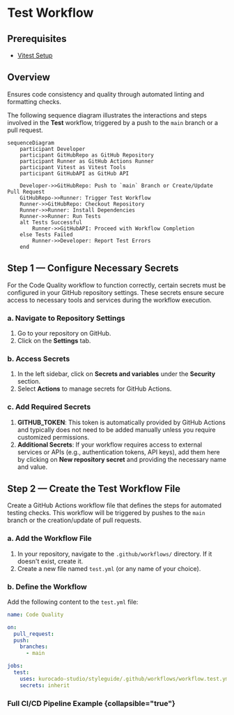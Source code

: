 <!--
 * Made with ❤️ and adobo by Kurocado Studio
 * Copyright (c) 2024. All Rights Reserved.
 *
 * Learn more about Kurocado Studio: {@link https://www.kurocado.studio}
 *
 * Explore our open-source projects: {@link https://github.com/kurocado-studio}
-->

# Test Workflow

## Prerequisites

- [Vitest Setup](How-To-Install-Vitest.md)

## Overview

Ensures code consistency and quality through automated linting and formatting checks.

The following sequence diagram illustrates the interactions and steps involved in the **Test**
workflow, triggered by a push to the `main` branch or a pull request.

```mermaid
sequenceDiagram
    participant Developer
    participant GitHubRepo as GitHub Repository
    participant Runner as GitHub Actions Runner
    participant Vitest as Vitest Tools
    participant GitHubAPI as GitHub API

    Developer->>GitHubRepo: Push to `main` Branch or Create/Update Pull Request
    GitHubRepo->>Runner: Trigger Test Workflow
    Runner->>GitHubRepo: Checkout Repository
    Runner->>Runner: Install Dependencies
    Runner->>Runner: Run Tests
    alt Tests Successful
        Runner->>GitHubAPI: Proceed with Workflow Completion
    else Tests Failed
        Runner->>Developer: Report Test Errors
    end
```

## Step 1 — Configure Necessary Secrets

For the Code Quality workflow to function correctly, certain secrets must be configured in your
GitHub repository settings. These secrets ensure secure access to necessary tools and services
during the workflow execution.

### a. Navigate to Repository Settings

1. Go to your repository on GitHub.
2. Click on the **Settings** tab.

### b. Access Secrets

1. In the left sidebar, click on **Secrets and variables** under the **Security** section.
2. Select **Actions** to manage secrets for GitHub Actions.

### c. Add Required Secrets

1. **GITHUB_TOKEN**: This token is automatically provided by GitHub Actions and typically does not
   need to be added manually unless you require customized permissions.
2. **Additional Secrets**: If your workflow requires access to external services or APIs (e.g.,
   authentication tokens, API keys), add them here by clicking on **New repository secret** and
   providing the necessary name and value.

## Step 2 — Create the Test Workflow File

Create a GitHub Actions workflow file that defines the steps for automated testing checks. This
workflow will be triggered by pushes to the `main` branch or the creation/update of pull requests.

### a. Add the Workflow File

1. In your repository, navigate to the `.github/workflows/` directory. If it doesn't exist, create
   it.
2. Create a new file named `test.yml` (or any name of your choice).

### b. Define the Workflow

Add the following content to the `test.yml` file:

```yaml
name: Code Quality

on:
  pull_request:
  push:
    branches:
      - main

jobs:
  test:
    uses: kurocado-studio/styleguide/.github/workflows/workflow.test.yml@main
    secrets: inherit
```

### Full CI/CD Pipeline Example {collapsible="true"}

<code-block lang="yaml" src="ci.yml" />
